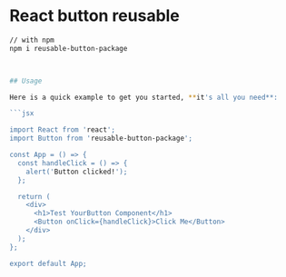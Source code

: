 # React button reusable
```sh
// with npm
npm i reusable-button-package



## Usage

Here is a quick example to get you started, **it's all you need**:

```jsx

import React from 'react';
import Button from 'reusable-button-package';

const App = () => {
  const handleClick = () => {
    alert('Button clicked!');
  };

  return (
    <div>
      <h1>Test YourButton Component</h1>
      <Button onClick={handleClick}>Click Me</Button>
    </div>
  );
};

export default App;
